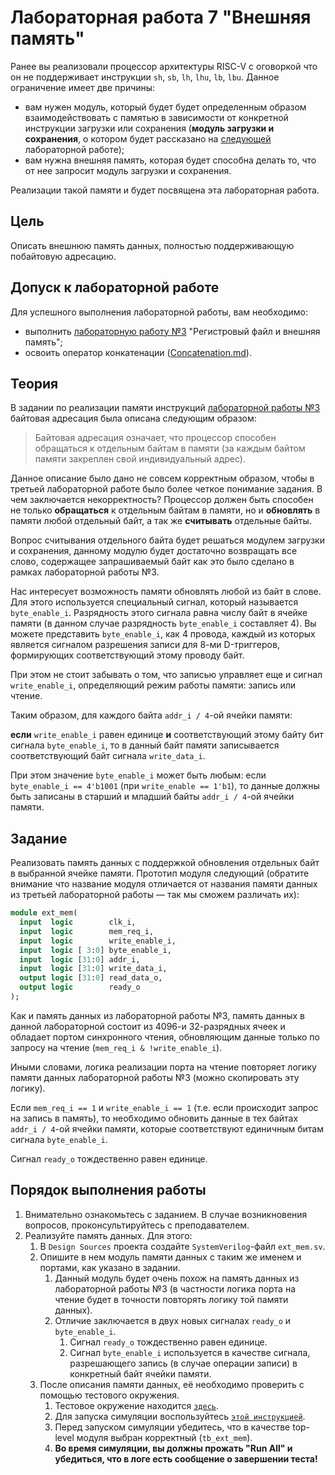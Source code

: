 # Лабораторная работа 7 "Внешняя память"

Ранее вы реализовали процессор архитектуры RISC-V с оговоркой что он не поддерживает инструкции `sh`, `sb`, `lh`, `lhu`, `lb`, `lbu`. Данное ограничение имеет две причины:

- вам нужен модуль, который будет будет определенным образом взаимодействовать с памятью в зависимости от конкретной инструкции загрузки или сохранения (**модуль загрузки и сохранения**, о котором будет рассказано на [следующей](../08.%20Load-store%20unit) лабораторной работе);
- вам нужна внешняя память, которая будет способна делать то, что от нее запросит модуль загрузки и сохранения.

Реализации такой памяти и будет посвящена эта лабораторная работа.

## Цель

Описать внешнюю память данных, полностью поддерживающую побайтовую адресацию.

## Допуск к лабораторной работе

Для успешного выполнения лабораторной работы, вам необходимо:

- выполнить [лабораторную работу №3](../03.%20Register%20file%20and%20memory/) "Регистровый файл и внешняя память";
- освоить оператор конкатенации ([Concatenation.md](../../Basic%20Verilog%20structures/Concatenation.md)).

## Теория

В задании по реализации памяти инструкций [лабораторной работы №3](../03.%20Register%20file%20and%20memory/) байтовая адресация была описана следующим образом:

> Байтовая адресация означает, что процессор способен обращаться к отдельным байтам в памяти (за каждым байтом памяти закреплен свой индивидуальный адрес).

Данное описание было дано не совсем корректным образом, чтобы в третьей лабораторной работе было более четкое понимание задания. В чем заключается некорректность? Процессор должен быть способен не только **обращаться** к отдельным байтам в памяти, но и **обновлять** в памяти любой отдельный байт, а так же **считывать** отдельные байты.

Вопрос считывания отдельного байта будет решаться модулем загрузки и сохранения, данному модулю будет достаточно возвращать все слово, содержащее  запрашиваемый байт как это было сделано в рамках лабораторной работы №3.

Нас интересует возможность памяти обновлять любой из байт в слове. Для этого используется специальный сигнал, который называется `byte_enable_i`. Разрядность этого сигнала равна числу байт в ячейке памяти (в данном случае разрядность `byte_enable_i` составляет 4). Вы можете представить `byte_enable_i`, как 4 провода, каждый из которых является сигналом разрешения записи для 8-ми D-триггеров, формирующих соответствующий этому проводу байт.

При этом не стоит забывать о том, что записью управляет еще и сигнал `write_enable_i`, определяющий режим работы памяти: запись или чтение.

Таким образом, для каждого байта `addr_i / 4`-ой ячейки памяти:

**если** `write_enable_i` равен единице **и** соответствующий этому байту бит сигнала `byte_enable_i`, то в данный байт памяти записывается соответствующий байт сигнала `write_data_i`.

При этом значение `byte_enable_i` может быть любым: если `byte_enable_i == 4'b1001` (при `write_enable == 1'b1`),  то данные должны быть записаны в старший и младший байты `addr_i / 4`-ой ячейки памяти.

## Задание

Реализовать память данных с поддержкой обновления отдельных байт в выбранной ячейке памяти. Прототип модуля следующий (обратите внимание что название модуля отличается от названия памяти данных из третьей лабораторной работы — так мы сможем различать их):

```SystemVerilog
module ext_mem(
  input  logic        clk_i,
  input  logic        mem_req_i,
  input  logic        write_enable_i,
  input  logic [ 3:0] byte_enable_i,
  input  logic [31:0] addr_i,
  input  logic [31:0] write_data_i,
  output logic [31:0] read_data_o,
  output logic        ready_o
);
```

Как и память данных из лабораторной работы №3, память данных в данной лабораторной состоит из 4096-и 32-разрядных ячеек и обладает портом синхронного чтения, обновляющим данные только по запросу на чтение (`mem_req_i & !write_enable_i`).

Иными словами, логика реализации порта на чтение повторяет логику памяти данных лабораторной работы №3 (можно скопировать эту логику).

Если `mem_req_i == 1` и `write_enable_i == 1` (т.е. если происходит запрос на запись в память), то необходимо обновить данные в тех байтах `addr_i / 4`-ой ячейки памяти, которые соответствуют единичным битам сигнала `byte_enable_i`.

Сигнал `ready_o` тождественно равен единице.

## Порядок выполнения работы

1. Внимательно ознакомьтесь с заданием. В случае возникновения вопросов, проконсультируйтесь с преподавателем.
2. Реализуйте память данных. Для этого:
   1. В `Design Sources` проекта создайте `SystemVerilog`-файл `ext_mem.sv`.
   2. Опишите в нем модуль памяти данных с таким же именем и портами, как указано в задании.
      1. Данный модуль будет очень похож на память данных из лабораторной работы №3 (в частности логика порта на чтение будет в точности повторять логику той памяти данных).
      2. Отличие заключается в двух новых сигналах `ready_o` и `byte_enable_i`.
         1. Сигнал `ready_o` тождественно равен единице.
         2. Сигнал `byte_enable_i` используется в качестве сигнала, разрешающего запись (в случае операции записи) в конкретный байт ячейки памяти.
   3. После описания памяти данных, её необходимо проверить с помощью тестового окружения.
      1. Тестовое окружение находится [`здесь`](tb_ext_mem.sv).
      2. Для запуска симуляции воспользуйтесь [`этой инструкцией`](../../Vivado%20Basics/Run%20Simulation.md).
      3. Перед запуском симуляции убедитесь, что в качестве top-level модуля выбран корректный (`tb_ext_mem`).
      4. **Во время симуляции, вы должны прожать "Run All" и убедиться, что в логе есть сообщение о завершении теста!**
